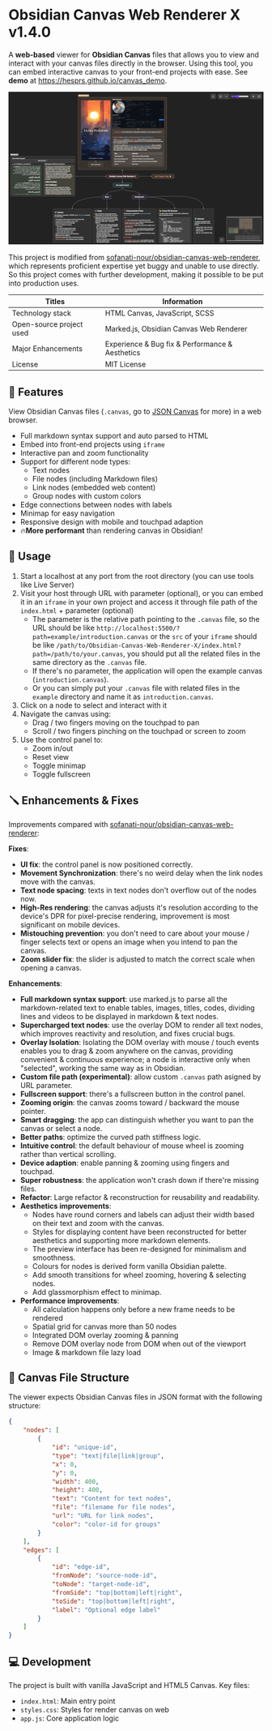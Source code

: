 # Obsidian Canvas Web Renderer X v1.4.0

A **web-based** viewer for **Obsidian Canvas** files that allows you to view and interact with your canvas files directly in the browser. Using this tool, you can embed interactive canvas to your front-end projects with ease. See **demo** at https://hesprs.github.io/canvas_demo.

![Preview](preview.png)

This project is modified from [sofanati-nour/obsidian-canvas-web-renderer](https://github.com/sofanati-nour/obsidian-canvas-web-renderer), which represents proficient expertise yet buggy and unable to use directly. So this project comes with further development, making it possible to be put into production uses.

| Titles                   | Information                                     |
| ------------------------ | ----------------------------------------------- |
| Technology stack         | HTML Canvas, JavaScript, SCSS                   |
| Open-source project used | Marked.js, Obsidian Canvas Web Renderer         |
| Major Enhancements       | Experience & Bug fix & Performance & Aesthetics |
| License                  | MIT License                                     |

## 🐶 Features

View Obsidian Canvas files (`.canvas`, go to [JSON Canvas](https://jsoncanvas.org/) for more) in a web browser.
- Full markdown syntax support and auto parsed to HTML
- Embed into front-end projects using `iframe`
- Interactive pan and zoom functionality
- Support for different node types:
    - Text nodes
    - File nodes (including Markdown files)
    - Link nodes (embedded web content)
    - Group nodes with custom colors
- Edge connections between nodes with labels
- Minimap for easy navigation
- Responsive design with mobile and touchpad adaption
- 🔥**More performant** than rendering canvas in Obsidian!

## 🔦 Usage

1. Start a localhost at any port from the root directory (you can use tools like Live Server)
2. Visit your host through URL with parameter (optional), or you can embed it in an `iframe` in your own project and access it through file path of the `index.html` + parameter (optional)
    - The parameter is the relative path pointing to the `.canvas` file, so the URL should be like `http://localhost:5500/?path=example/introduction.canvas` or the `src` of your `iframe` should be like `/path/to/Obsidian-Canvas-Web-Renderer-X/index.html?path=/path/to/your.canvas`, you should put all the related files in the same directory as the `.canvas` file.
    - If there's no parameter, the application will open the example canvas (`introduction.canvas`).
    - Or you can simply put your `.canvas` file with related files in the `example` directory and name it as `introduction.canvas`.
3. Click on a node to select and interact with it
4. Navigate the canvas using:
    - Drag / two fingers moving on the touchpad to pan
    - Scroll / two fingers pinching on the touchpad or screen to zoom
5. Use the control panel to:
    - Zoom in/out
    - Reset view
    - Toggle minimap
    - Toggle fullscreen

## 🪛 Enhancements & Fixes

Improvements compared with [sofanati-nour/obsidian-canvas-web-renderer](https://github.com/sofanati-nour/obsidian-canvas-web-renderer):

**Fixes**:
- **UI fix**: the control panel is now positioned correctly.
- **Movement Synchronization**: there's no weird delay when the link nodes move with the canvas.
- **Text node spacing**: texts in text nodes don't overflow out of the nodes now.
- **High-Res rendering**: the canvas adjusts it's resolution according to the device's DPR for pixel-precise rendering, improvement is most significant on mobile devices.
- **Mistouching prevention**: you don't need to care about your mouse / finger selects text or opens an image when you intend to pan the canvas.
- **Zoom slider fix**: the slider is adjusted to match the correct scale when opening a canvas.

**Enhancements**:
- **Full markdown syntax support**: use marked.js to parse all the markdown-related text to enable tables, images, titles, codes, dividing lines and videos to be displayed in markdown & text nodes.
- **Supercharged text nodes**: use the overlay DOM to render all text nodes, which improves reactivity and resolution, and fixes crucial bugs.
- **Overlay Isolation**: Isolating the DOM overlay with mouse / touch events enables you to drag & zoom anywhere on the canvas, providing convenient & continuous experience; a node is interactive only when "selected", working the same way as in Obsidian.
- **Custom file path (experimental)**: allow custom `.canvas` path asigned by URL parameter.
- **Fullscreen support**: there's a fullscreen button in the control panel.
- **Zooming origin**: the canvas zooms toward / backward the mouse pointer.
- **Smart dragging**: the app can distinguish whether you want to pan the canvas or select a node.
- **Better paths**: optimize the curved path stiffness logic.
- **Intuitive control**: the default behaviour of mouse wheel is zooming rather than vertical scrolling.
- **Device adaption**: enable panning & zooming using fingers and touchpad.
- **Super robustness**: the application won't crash down if there're missing files.
- **Refactor**: Large refactor & reconstruction for reusability and readability.
- **Aesthetics improvements**:
    - Nodes have round corners and labels can adjust their width based on their text and zoom with the canvas.
    - Styles for displaying content have been reconstructed for better aesthetics and supporting more markdown elements.
    - The preview interface has been re-designed for minimalism and smoothness.
    - Colours for nodes is derived form vanilla Obsidian palette.
    - Add smooth transitions for wheel zooming, hovering & selecting nodes.
    - Add glassmorphism effect to minimap.
- **Performance improvements**:
    - All calculation happens only before a new frame needs to be rendered
    - Spatial grid for canvas more than 50 nodes
    - Integrated DOM overlay zooming & panning
    - Remove DOM overlay node from DOM when out of the viewport
    - Image & markdown file lazy load

## 📂 Canvas File Structure

The viewer expects Obsidian Canvas files in JSON format with the following structure:

``` JSON
{
    "nodes": [
        {
            "id": "unique-id",
            "type": "text|file|link|group",
            "x": 0,
            "y": 0,
            "width": 400,
            "height": 400,
            "text": "Content for text nodes",
            "file": "filename for file nodes",
            "url": "URL for link nodes",
            "color": "color-id for groups"
        }
    ],
    "edges": [
        {
            "id": "edge-id",
            "fromNode": "source-node-id",
            "toNode": "target-node-id",
            "fromSide": "top|bottom|left|right",
            "toSide": "top|bottom|left|right",
            "label": "Optional edge label"
        }
    ]
}
```

## 💻 Development

The project is built with vanilla JavaScript and HTML5 Canvas. Key files:
- `index.html`: Main entry point
- `styles.css`: Styles for render canvas on web
- `app.js`: Core application logic